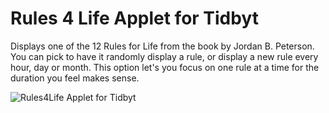# Rules 4 Life Applet for Tidbyt

Displays one of the 12 Rules for Life from the book by Jordan B. Peterson. You can pick to have it randomly display a rule, or display a new rule every hour, day or month. This option let's you focus on one rule at a time for the duration you feel makes sense.

![Rules4Life Applet for Tidbyt](rules4life.gif)
